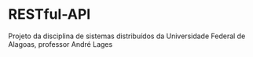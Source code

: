 # RESTful-API
Projeto da disciplina de sistemas distribuídos da Universidade Federal de Alagoas, professor André Lages
